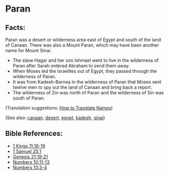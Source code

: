 # Paran #

## Facts: ##

Paran was a desert or wilderness area east of Egypt and south of the land of Canaan. There was also a Mount Paran, which may have been another name for Mount Sinai.

* The slave Hagar and her son Ishmael went to live in the wilderness of Paran after Sarah ordered Abraham to send them away.
* When Moses led the Israelites out of Egypt, they passed through the wilderness of Paran.
* It was from Kadesh-Barnea in the wilderness of Paran that Moses sent twelve men to spy out the land of Canaan and bring back a report.
* The wilderness of Zin was north of Paran and the wilderness of Sin was south of Paran.

(Translation suggestions: [How to Translate Names](https://git.door43.org/Door43/en-ta-translate-vol1/src/master/content/translate_names.md))

(See also:  [canaan](../other/canaan.md), [desert](../other/desert.md), [egypt](../other/egypt.md), [kadesh](../other/kadesh.md), [sinai](../other/sinai.md))

## Bible References: ##

* [1 Kings 11:18-19](https://door43.org/en/bible/notes/1ki/11/18)
* [1 Samuel 25:1](https://door43.org/en/bible/notes/1sa/25/01)
* [Genesis 21:19-21](https://door43.org/en/bible/notes/gen/21/19)
* [Numbers 10:11-13](https://door43.org/en/bible/notes/num/10/11)
* [Numbers 13:3-4](https://door43.org/en/bible/notes/num/13/03)

